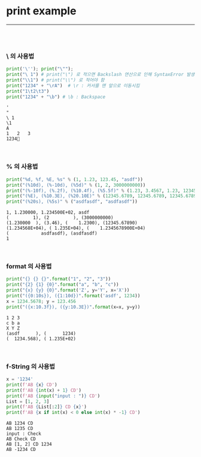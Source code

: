 # print example

<hr>
<br> <br>

### \ 의 사용법


```python
print('\''); print("\"");
print("\ 1") # print("\") 로 적으면 Backslash 연산으로 인해 SyntaxError 발생
print("\\1") # print("\\") 로 적어야 함
print("1234" + "\rA")  # \r : 커서를 맨 앞으로 이동시킴
print("1\t2\t3")
print("1234" + "\b") # \b : Backspace
```

    '
    "
    \ 1
    \1
    A
    1	2	3
    1234
    

<br>

### % 의 사용법


```python
print("%d, %f, %E, %s" % (1, 1.23, 123.45, "asdf"))
print("(%10d), (%-10d), (%5d)" % (1, 2, 3000000000))
print("(%-10f), (%.2f), (%10.4f), (%5.5f)" % (1.23, 3.4567, 1.23, 12345.6789))
print("(%E), (%10.3E), (%20.10E)" % (12345.6789, 12345.6789, 12345.6789))
print("(%20s), (%5s)" % ("asdfasdf", "asdfasdf"))
```

    1, 1.230000, 1.234500E+02, asdf
    (         1), (2         ), (3000000000)
    (1.230000  ), (3.46), (    1.2300), (12345.67890)
    (1.234568E+04), ( 1.235E+04), (    1.2345678900E+04)
    (            asdfasdf), (asdfasdf)
    1
    

<br>

### format 의 사용법


```python
print("{} {} {}".format("1", "2", "3"))
print("{2} {1} {0}".format("a", "b", "c"))
print("{x} {y} {0}".format('Z', y='Y', x='X'))
print("({0:10s}), ({1:10d})".format('asdf', 1234))
x = 1234.5678; y = 123.456
print("({x:10.3f}), ({y:10.3E})".format(x=x, y=y))
```

    1 2 3
    c b a
    X Y Z
    (asdf      ), (      1234)
    (  1234.568), ( 1.235E+02)
    

<br>

### f-String 의 사용법


```python
x = '1234'
print(f'AB {x} CD')
print(f'AB {int(x) + 1} CD')
print(f'AB {input("input : ")} CD')
List = [1, 2, 3]
print(f'AB {List[:2]} CD {x}')
print(f'AB {x if int(x) < 0 else int(x) * -1} CD')
```

    AB 1234 CD
    AB 1235 CD
    input : Check
    AB Check CD
    AB [1, 2] CD 1234
    AB -1234 CD
    
